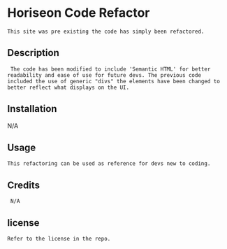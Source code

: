 # Horiseon Code Refactor
    This site was pre existing the code has simply been refactored.
 
## Description
     The code has been modified to include 'Semantic HTML' for better readability and ease of use for future devs. The previous code included the use of generic "divs" the elements have been changed to better reflect what displays on the UI.
## Installation 
N/A

## Usage 
    This refactoring can be used as reference for devs new to coding.
## Credits
     N/A
## license 
    Refer to the license in the repo.